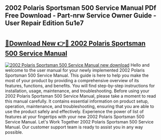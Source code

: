 ## 2002 Polaris Sportsman 500 Service Manual PDf Free Download - Part-nrw Service Owner Guide - User Repair Edition 5u1e7

# <h2><a href="http://bc16947.oget.top/?id=2002+Polaris+Sportsman+500+Service+Manual">🔗Download New 👉🔴 2002 Polaris Sportsman 500 Service Manual</a></h2>

[![2002 Polaris Sportsman 500 Service Manual new download](https://i.imgur.com/5g1atiW.png)](http://bc16947.oget.top/?id=2002+Polaris+Sportsman+500+Service+Manual)
Hello and welcome to the user manual for your newly implemented 2002 Polaris Sportsman 500 Service Manual. This guide is here to help you make the most of your product by providing a comprehensive overview of its features, functions, and benefits. You will find step-by-step instructions for installation, usage, maintenance, and troubleshooting. Before using your 2002 Polaris Sportsman 500 Service Manual, please take a moment to read this manual carefully. It contains essential information on product setup, operation, maintenance, and troubleshooting, ensuring that you are able to use the product safely and effectively. Experience the power of list of features at your fingertips with your new 2002 Polaris Sportsman 500 Service Manual. Let's Work Together 2002 Polaris Sportsman 500 Service Manual. Our customer support team is ready to assist you in any way possible.
